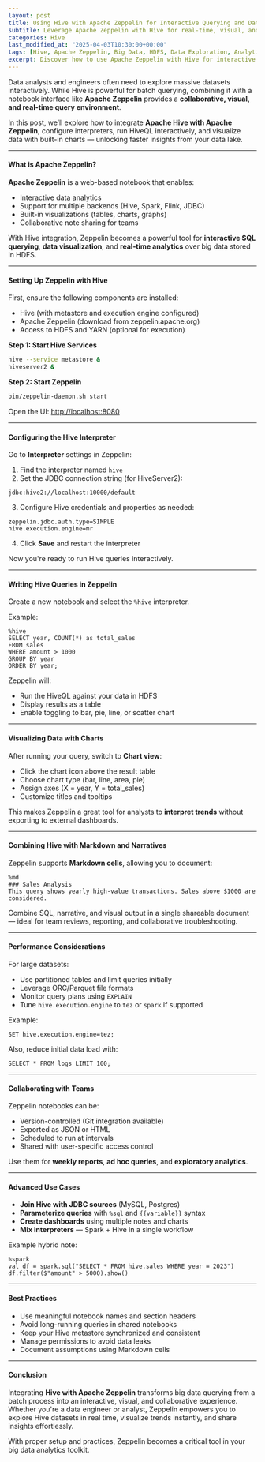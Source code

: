 ```yaml
---
layout: post
title: Using Hive with Apache Zeppelin for Interactive Querying and Data Analysis
subtitle: Leverage Apache Zeppelin with Hive for real-time, visual, and collaborative big data exploration
categories: Hive
last_modified_at: "2025-04-03T10:30:00+00:00"
tags: [Hive, Apache Zeppelin, Big Data, HDFS, Data Exploration, Analytics, Interactive Querying]
excerpt: Discover how to use Apache Zeppelin with Hive for interactive querying. Learn how to set up Hive interpreters, run live SQL queries, visualize results, and accelerate big data analysis in a collaborative notebook environment.
---
```

Data analysts and engineers often need to explore massive datasets interactively. While Hive is powerful for batch querying, combining it with a notebook interface like **Apache Zeppelin** provides a **collaborative, visual, and real-time query environment**.

In this post, we’ll explore how to integrate **Apache Hive with Apache Zeppelin**, configure interpreters, run HiveQL interactively, and visualize data with built-in charts — unlocking faster insights from your data lake.

---

#### What is Apache Zeppelin?

**Apache Zeppelin** is a web-based notebook that enables:
- Interactive data analytics
- Support for multiple backends (Hive, Spark, Flink, JDBC)
- Built-in visualizations (tables, charts, graphs)
- Collaborative note sharing for teams

With Hive integration, Zeppelin becomes a powerful tool for **interactive SQL querying**, **data visualization**, and **real-time analytics** over big data stored in HDFS.

---

#### Setting Up Zeppelin with Hive

First, ensure the following components are installed:
- Hive (with metastore and execution engine configured)
- Apache Zeppelin (download from zeppelin.apache.org)
- Access to HDFS and YARN (optional for execution)

**Step 1: Start Hive Services**

```bash
hive --service metastore &
hiveserver2 &
```

**Step 2: Start Zeppelin**

```bash
bin/zeppelin-daemon.sh start
```

Open the UI: [http://localhost:8080](http://localhost:8080)

---

#### Configuring the Hive Interpreter

Go to **Interpreter** settings in Zeppelin:

1. Find the interpreter named `hive`
2. Set the JDBC connection string (for HiveServer2):

```
jdbc:hive2://localhost:10000/default
```

3. Configure Hive credentials and properties as needed:

```
zeppelin.jdbc.auth.type=SIMPLE
hive.execution.engine=mr
```

4. Click **Save** and restart the interpreter

Now you're ready to run Hive queries interactively.

---

#### Writing Hive Queries in Zeppelin

Create a new notebook and select the `%hive` interpreter.

Example:

```
%hive
SELECT year, COUNT(*) as total_sales
FROM sales
WHERE amount > 1000
GROUP BY year
ORDER BY year;
```

Zeppelin will:
- Run the HiveQL against your data in HDFS
- Display results as a table
- Enable toggling to bar, pie, line, or scatter chart

---

#### Visualizing Data with Charts

After running your query, switch to **Chart view**:

- Click the chart icon above the result table
- Choose chart type (bar, line, area, pie)
- Assign axes (X = year, Y = total_sales)
- Customize titles and tooltips

This makes Zeppelin a great tool for analysts to **interpret trends** without exporting to external dashboards.

---

#### Combining Hive with Markdown and Narratives

Zeppelin supports **Markdown cells**, allowing you to document:

```
%md
### Sales Analysis
This query shows yearly high-value transactions. Sales above $1000 are considered.
```

Combine SQL, narrative, and visual output in a single shareable document — ideal for team reviews, reporting, and collaborative troubleshooting.

---

#### Performance Considerations

For large datasets:
- Use partitioned tables and limit queries initially
- Leverage ORC/Parquet file formats
- Monitor query plans using `EXPLAIN`
- Tune `hive.execution.engine` to `tez` or `spark` if supported

Example:

```
SET hive.execution.engine=tez;
```

Also, reduce initial data load with:

```
SELECT * FROM logs LIMIT 100;
```

---

#### Collaborating with Teams

Zeppelin notebooks can be:
- Version-controlled (Git integration available)
- Exported as JSON or HTML
- Scheduled to run at intervals
- Shared with user-specific access control

Use them for **weekly reports**, **ad hoc queries**, and **exploratory analytics**.

---

#### Advanced Use Cases

- **Join Hive with JDBC sources** (MySQL, Postgres)
- **Parameterize queries** with `%sql` and `{{variable}}` syntax
- **Create dashboards** using multiple notes and charts
- **Mix interpreters** — Spark + Hive in a single workflow

Example hybrid note:

```
%spark
val df = spark.sql("SELECT * FROM hive.sales WHERE year = 2023")
df.filter($"amount" > 5000).show()
```

---

#### Best Practices

- Use meaningful notebook names and section headers
- Avoid long-running queries in shared notebooks
- Keep your Hive metastore synchronized and consistent
- Manage permissions to avoid data leaks
- Document assumptions using Markdown cells

---

#### Conclusion

Integrating **Hive with Apache Zeppelin** transforms big data querying from a batch process into an interactive, visual, and collaborative experience. Whether you're a data engineer or analyst, Zeppelin empowers you to explore Hive datasets in real time, visualize trends instantly, and share insights effortlessly.

With proper setup and practices, Zeppelin becomes a critical tool in your big data analytics toolkit.
